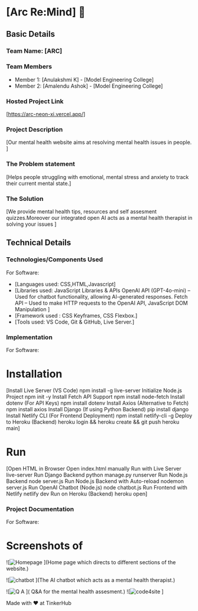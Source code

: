 # [Arc Re:Mind] 🎯


## Basic Details
### Team Name: [ARC]


### Team Members
- Member 1: [Anulakshmi K] - [Model Engineering College]
- Member 2: [Amalendu Ashok] - [Model Engineering College]


### Hosted Project Link
[https://arc-neon-xi.vercel.app/]

### Project Description
[Our mental health website aims at resolving mental health issues in people. ]

### The Problem statement
[Helps people struggling with emotional, mental stress and anxiety to track their current mental state.]

### The Solution
[We provide mental health tips, resources and self assesment quizzes.Moreover our integrated open AI acts as a mental health therapist in solving your issues ]

## Technical Details
### Technologies/Components Used
For Software:
- [Languages used: CSS,HTML,Javascript]
- [Libraries used: JavaScript Libraries & APIs
OpenAI API (GPT-4o-mini) – Used for chatbot functionality, allowing AI-generated responses.
Fetch API – Used to make HTTP requests to the OpenAI API,
JavaScript DOM Manipulation ]
- [Framework used : CSS Keyframes, CSS Flexbox.]
- [Tools used: VS Code, Git & GitHub,
Live Server.]

### Implementation
For Software:
# Installation
[Install Live Server (VS Code)	npm install -g live-server
Initialize Node.js Project	npm init -y
Install Fetch API Support	npm install node-fetch
Install dotenv (For API Keys)	npm install dotenv
Install Axios (Alternative to Fetch)	npm install axios
Install Django (If using Python Backend)	pip install django
Install Netlify CLI (For Frontend Deployment)	npm install netlify-cli -g
Deploy to Heroku (Backend)	heroku login && heroku create && git push heroku main]

# Run
[Open HTML in Browser	Open index.html manually
Run with Live Server	live-server
Run Django Backend	python manage.py runserver
Run Node.js Backend	node server.js
Run Node.js Backend with Auto-reload	nodemon server.js
Run OpenAI Chatbot (Node.js)	node chatbot.js
Run Frontend with Netlify	netlify dev
Run on Heroku (Backend)	heroku open]

### Project Documentation
For Software:

# Screenshots of 
![![Homepage](https://github.com/user-attachments/assets/79912670-1784-4927-b119-e1a574acdcf0)
](Home page which directs to different sections of the website.)


![![chatbot](https://github.com/user-attachments/assets/01a1838c-3915-43ed-8a21-d42124a69799)
](The AI chatbot which acts as a mental health therapist.)


![![Q A](https://github.com/user-attachments/assets/537cda46-ca28-46d9-b86d-51fa252ce6eb)
]( Q&A for the mental health assesment.)
![![code4site](https://github.com/user-attachments/assets/00eb75dc-f77d-4dd8-888b-09b508d7547b)
]





Made with ❤️ at TinkerHub
